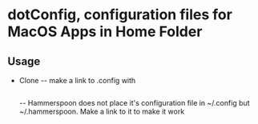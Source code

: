 # dotConfig, configuration files for MacOS Apps in Home Folder

## Usage

- Clone
  -- make a link to .config with

  ```link -s dotConfig ~/.config

  ```

  -- Hammerspoon does not place it's configuration file in ~/.config but ~/.hammerspoon. Make a link to it to make it work

```link -s dotConfig/dotHammerspoon  ~/.hammerspoon

```

